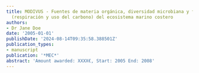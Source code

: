 ```yaml
---
title: MODIVUS - Fuentes de materia orgánica, diversidad microbiana y funcionamiento
  (respiración y uso del carbono) del ecosistema marino costero
authors:
- Dr Jane Doe
date: '2005-01-01'
publishDate: '2024-08-14T09:35:58.388501Z'
publication_types:
- manuscript
publication: '*MEC*'
abstract: 'Amount awarded: XXXX€, Start: 2005 End: 2008'
---
```

